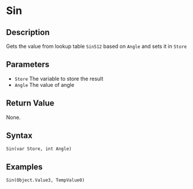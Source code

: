 # Sin

## Description
Gets the value from lookup table `Sin512` based on `Angle` and sets it in `Store`

## Parameters
- `Store`
The variable to store the result
- `Angle`
The value of angle

## Return Value
None.

## Syntax
```
Sin(var Store, int Angle)
```

## Examples
```
Sin(Object.Value3, TempValue0)
```